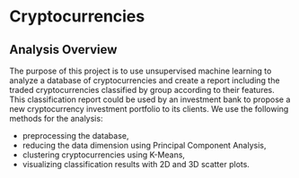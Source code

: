 # Cryptocurrencies


## Analysis Overview

The purpose of this project is to use unsupervised machine learning to analyze a database of cryptocurrencies and create a report including the traded cryptocurrencies classified by group according to their features.
This classification report could be used by an investment bank to propose a new cryptocurrency investment portfolio to its clients.
We use the following methods for the analysis:

* preprocessing the database,
* reducing the data dimension using Principal Component Analysis,
* clustering cryptocurrencies using K-Means,
* visualizing classification results with 2D and 3D scatter plots.
